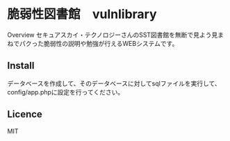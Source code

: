 


脆弱性図書館　vulnlibrary
====

Overview
セキュアスカイ・テクノロジーさんのSST図書館を無断で見よう見まねでパクった脆弱性の説明や勉強が行えるWEBシステムです。

## Install
データベースを作成して、そのデータベースに対してsqlファイルを実行して、config/app.phpに設定を行ってください。

## Licence
MIT
